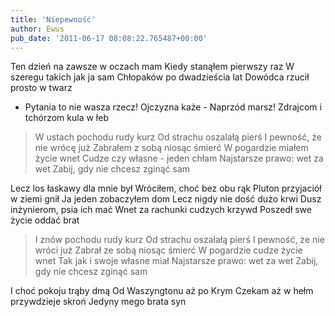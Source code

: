 ```yaml
---
title: 'Niepewność'
author: Ewus
pub_date: '2011-06-17 08:08:22.765487+00:00'
---
```


Ten dzień na zawsze w oczach mam
Kiedy stanąłem pierwszy raz
W szeregu takich jak ja sam
Chłopaków po dwadzieścia lat
Dowódca rzucił prosto w twarz
- Pytania to nie wasza rzecz!
Ojczyzna każe - Naprzód marsz!
Zdrajcom i tchórzom kula w łeb

>W ustach pochodu rudy kurz
>Od strachu oszalałą pierś
>I pewność, że nie wrócę już
>Zabrałem z sobą niosąc śmierć
>W pogardzie miałem życie wnet
>Cudze czy własne - jeden chłam
>Najstarsze prawo: wet za wet
>Zabij, gdy nie chcesz zginąć sam

Lecz los łaskawy dla mnie był
Wróciłem, choć bez obu rąk
Pluton przyjaciół w ziemi gnił
Ja jeden zobaczyłem dom
Lecz nigdy nie dość dużo krwi
Dusz inżynierom, psia ich mać
Wnet za rachunki cudzych krzywd
Poszedł swe życie oddać brat

>I znów pochodu rudy kurz
>Od strachu oszalałą pierś
>I pewność, że nie wróci już
>Zabrał ze sobą niosąc śmierć
>W pogardzie cudze życie wnet
>Tak jak i swoje własne miał
>Najstarsze prawo: wet za wet
>Zabij, gdy nie chcesz zginąć sam

I choć pokoju trąby dmą
Od Waszyngtonu aż po Krym
Czekam aż w hełm przywdzieje skroń
Jedyny mego brata syn